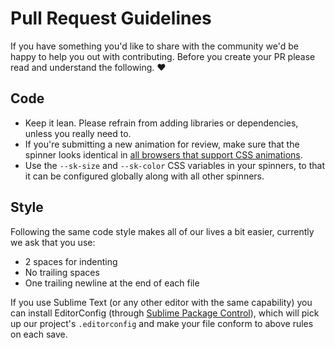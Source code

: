 # Pull Request Guidelines

If you have something you'd like to share with the community we'd be happy to help you out with contributing. Before you create your PR please read and understand the following. :heart:

## Code

- Keep it lean. Please refrain from adding libraries or dependencies, unless you really need to.
- If you're submitting a new animation for review, make sure that the spinner looks identical in [all browsers that support CSS animations](http://caniuse.com/css-animation).
- Use the `--sk-size` and `--sk-color` CSS variables in your spinners, to that it can be configured globally along with all other spinners.

## Style

Following the same code style makes all of our lives a bit easier, currently we ask that you use:

- 2 spaces for indenting
- No trailing spaces
- One trailing newline at the end of each file

If you use Sublime Text (or any other editor with the same capability) you can install EditorConfig (through [Sublime Package Control](https://sublime.wbond.net/installation)), which will pick up our project's `.editorconfig` and make your file conform to above rules on each save.
